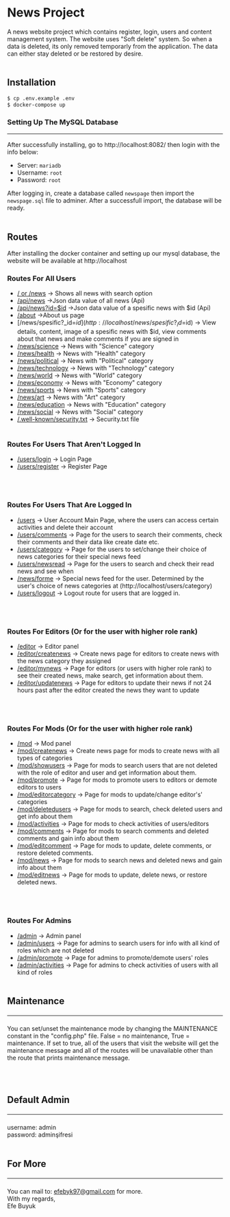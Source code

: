 # News Project
A news website project which contains register, login, users and content management system.
The website uses "Soft delete" system. So when a data is deleted, its only removed temporarly from the application. The data can either stay deleted or be restored by desire. 
<br> <br>

## Installation
```bash
$ cp .env.example .env
$ docker-compose up
```

### Setting Up The MySQL Database <hr>
After successfully installing, go to http://localhost:8082/ then login with the info below:

- Server: `mariadb`
- Username: `root`
- Password: `root`

After logging in, create a database called `newspage` then import the `newspage.sql` file to adminer.
After a successfull import, the database will be ready.
<br> <br>

## Routes

After installing the docker container and setting up our mysql database, the website will be available at http://localhost

### Routes For All Users <br>

- [/ or /news](http://localhost/news) -> Shows all news with search option
- [/api/news](http://localhost/api/news) ->Json data value of all news (Api)
- [/api/news?id=$id](http://localhost/api/news) ->Json data value of a spesific news with $id (Api)
- [/about](http://localhost/about) ->About us page
- [/news/spesific?_id=$id](http://localhost/news/spesific?_id=$id) -> View details, content, image of a spesific news with $id, view comments about that news and make comments if you are signed in
- [/news/science](http://localhost/news/science) -> News with "Science" category
- [/news/health](http://localhost/news/health) -> News with "Health" category
- [/news/political](http://localhost/news/political) -> News with "Political" category
- [/news/technology](http://localhost/news/technology) -> News with "Technology" category
- [/news/world](http://localhost/news/world) -> News with "World" category
- [/news/economy](http://localhost/news/economy) -> News with "Economy" category
- [/news/sports](http://localhost/news/sports) -> News with "Sports" category
- [/news/art](http://localhost/news/art) -> News with "Art" category
- [/news/education](http://localhost/news/education) -> News with "Education" category
- [/news/social](http://localhost/news/social) -> News with "Social" category
- [/.well-known/security.txt](http://localhost/.well-known/security.txt) -> Security.txt file <br> <br>

### Routes For Users That Aren't Logged In <br>
- [/users/login](http://localhost/users/login) -> Login Page
- [/users/register](http://localhost/users/register) -> Register Page

<br> <br>
### Routes For Users That Are Logged In <br>
- [/users](http://localhost/users) -> User Account Main Page, where the users can access certain activities and delete their account
- [/users/comments](http://localhost/users/comments) -> Page for the users to search their comments, check their comments and their data like create date etc.
- [/users/category](http://localhost/users/category) -> Page for the users to set/change their choice of news categories for their special news feed
- [/users/newsread](http://localhost/users/newsread) -> Page for the users to search and check their read news and see when
- [/news/forme](http://localhost/news/forme) -> Special news feed for the user. Determined by the user's choice of news categories at (http://localhost/users/category)
- [/users/logout](http://localhost/users/logout) -> Logout route for users that are logged in. 


<br> <br>
### Routes For Editors (Or for the user with higher role rank)<br>
- [/editor](http://localhost/editor) -> Editor panel
- [/editor/createnews](http://localhost/editor/createnews) -> Create news page for editors to create news with the news category they assigned
- [/editor/mynews](http://localhost/editor/mynews) -> Page for editors (or users with higher role rank) to see their created news, make search, get information about them.
- [/editor/updatenews](http://localhost/editor/updatenews) -> Page for editors to update their news if not 24 hours past after the editor created the news they want to update


<br> <br>
### Routes For Mods (Or for the user with higher role rank)<br>
- [/mod](http://localhost/mod) -> Mod panel
- [/mod/createnews](http://localhost/mod/createnews) -> Create news page for mods to create news with all types of categories
- [/mod/showusers](http://localhost/mod/showusers) -> Page for mods to search users that are not deleted with the role of editor and user and get information about them.
- [/mod/promote](http://localhost/mod/promote) -> Page for mods to promote users to editors or demote editors to users
- [/mod/editorcategory](http://localhost/mod/editorcategory) -> Page for mods to update/change editor's' categories
- [/mod/deletedusers](http://localhost/mod/deletedusers) -> Page for mods to search, check deleted users and get info about them
- [/mod/activities](http://localhost/mod/activities) -> Page for mods to check activities of users/editors
- [/mod/comments](http://localhost/mod/comments) -> Page for mods to search comments and deleted comments and gain info about them
- [/mod/editcomment](http://localhost/mod/editcomment) -> Page for mods to update, delete comments, or restore deleted comments.
- [/mod/news](http://localhost/mod/news) -> Page for mods to search news and deleted news and gain info about them
- [/mod/editnews](http://localhost/mod/editnews) -> Page for mods to update, delete news, or restore deleted news.


<br> <br>
### Routes For Admins <br>
- [/admin](http://localhost/admin) -> Admin panel
- [/admin/users](http://localhost/admin/users) -> Page for admins to search users for info with all kind of roles which are not deleted
- [/admin/promote](http://localhost/admin/promote) -> Page for admins to promote/demote users' roles
- [/admin/activities](http://localhost/admin/activities) -> Page for admins to check activities of users with all kind of roles
<br> <br>

## Maintenance <hr>
You can set/unset the maintenance mode by changing the MAINTENANCE constant in the "config.php" file. False = no maintenance, True = maintenance. If set to true, all of the users that visit the website will get the maintenance message and all of the routes will be unavailable other than the route that prints maintenance message.

<br> <br>

## Default Admin <hr>
username: admin<br>
password: adminşifresi
<br> <br>

## For More <hr>
You can mail to: efebyk97@gmail.com for more. <br>
With my regards, <br>
Efe Buyuk
